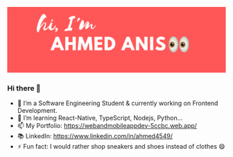 ![alt="Hi"](git-banner.png)

### Hi there 👋

- 🔭 I’m a Software Engineering Student & currently working on Frontend Development.
- 🌱 I’m learning React-Native, TypeScript, Nodejs, Python...
- 📫 My Portfolio: https://webandmobileappdev-5ccbc.web.app/
- 📚 LinkedIn: https://www.linkedin.com/in/ahmed4549/
- ⚡ Fun fact: I would rather shop sneakers and shoes instead of clothes 😄
